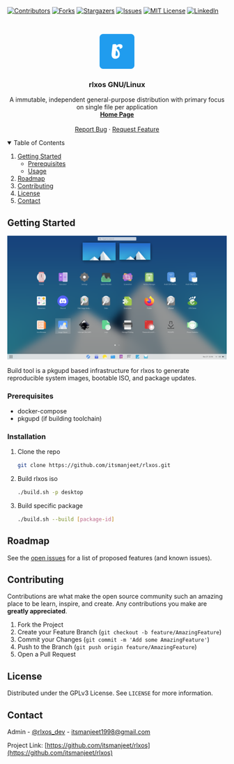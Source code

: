<!--
*** Thanks for checking out the Best-README-Template. If you have a suggestion
*** that would make this better, please fork the repo and create a pull request
*** or simply open an issue with the tag "enhancement".
*** Thanks again! Now go create something AMAZING! :D
-->



<!-- PROJECT SHIELDS -->
<!--
*** I'm using markdown "reference style" links for readability.
*** Reference links are enclosed in brackets [ ] instead of parentheses ( ).
*** See the bottom of this document for the declaration of the reference variables
*** for contributors-url, forks-url, etc. This is an optional, concise syntax you may use.
*** https://www.markdownguide.org/basic-syntax/#reference-style-links
-->
[![Contributors][contributors-shield]][contributors-url]
[![Forks][forks-shield]][forks-url]
[![Stargazers][stars-shield]][stars-url]
[![Issues][issues-shield]][issues-url]
[![MIT License][license-shield]][license-url]
[![LinkedIn][linkedin-shield]][linkedin-url]



<!-- PROJECT LOGO -->
<br />
<p align="center">
  <a href="https://github.com/itsmanjeet/rlxos">
    <img src="files/logo/logo.png" alt="Logo" width="80" height="80">
  </a>

  <h3 align="center">rlxos GNU/Linux</h3>

  <p align="center">
    A immutable, independent general-purpose distribution with primary focus on single file per application
    <br />
    <a href="https://rlxos.dev"><strong>Home Page</strong></a>
    <br />
    <br />
    <a href="https://github.com/itsmanjeet/rlxos/issues">Report Bug</a>
    ·
    <a href="https://github.com/itsmanjeet/rlxos/issues">Request Feature</a>
  </p>
</p>



<!-- TABLE OF CONTENTS -->
<details open="open">
  <summary>Table of Contents</summary>
  <ol>
    <li>
      <a href="#getting-started">Getting Started</a>
      <ul>
        <li><a href="#prerequisites">Prerequisites</a></li>
        <li><a href="#Usage">Usage</a></li>
      </ul>
    </li>
    <li><a href="#roadmap">Roadmap</a></li>
    <li><a href="#contributing">Contributing</a></li>
    <li><a href="#license">License</a></li>
    <li><a href="#contact">Contact</a></li>
  </ol>
</details>

<!-- GETTING STARTED -->
## Getting Started

[![rlxos][product-screenshot]](https://rlxos.dev)

Build tool is a pkgupd based infrastructure for rlxos to generate reproducible system images, bootable ISO, and package updates.

### Prerequisites
- docker-compose
- pkgupd (if building toolchain)
### Installation

1. Clone the repo
   ```sh
   git clone https://github.com/itsmanjeet/rlxos.git
   ```
2. Build rlxos iso
   ```sh
   ./build.sh -p desktop
   ```
3. Build specific package
   ```sh
   ./build.sh --build [package-id]
   ```

<!-- ROADMAP -->
## Roadmap

See the [open issues](https://github.com/itsmanjeet/rlxos/issues) for a list of proposed features (and known issues).



<!-- CONTRIBUTING -->
## Contributing

Contributions are what make the open source community such an amazing place to be learn, inspire, and create. Any contributions you make are **greatly appreciated**.

1. Fork the Project
2. Create your Feature Branch (`git checkout -b feature/AmazingFeature`)
3. Commit your Changes (`git commit -m 'Add some AmazingFeature'`)
4. Push to the Branch (`git push origin feature/AmazingFeature`)
5. Open a Pull Request



<!-- LICENSE -->
## License

Distributed under the GPLv3 License. See `LICENSE` for more information.



<!-- CONTACT -->
## Contact

Admin - [@rlxos_dev](https://twitter.com/rlxos_dev) - itsmanjeet1998@gmail.com

Project Link: [https://github.com/itsmanjeet/rlxos](https://github.com/itsmanjeet/rlxos)


<!-- MARKDOWN LINKS & IMAGES -->
<!-- https://www.markdownguide.org/basic-syntax/#reference-style-links -->
[contributors-shield]: https://img.shields.io/github/contributors/rlxos/rlxos.svg?style=for-the-badge
[contributors-url]: https://github.com/itsmanjeet/rlxos/graphs/contributors
[forks-shield]: https://img.shields.io/github/forks/rlxos/rlxos.svg?style=for-the-badge
[forks-url]: https://github.com/itsmanjeet/rlxos/network/members
[stars-shield]: https://img.shields.io/github/stars/rlxos/rlxos.svg?style=for-the-badge
[stars-url]: https://github.com/itsmanjeet/rlxos/stargazers
[issues-shield]: https://img.shields.io/github/issues/rlxos/rlxos.svg?style=for-the-badge
[issues-url]: https://github.com/itsmanjeet/rlxos/issues
[license-shield]: https://img.shields.io/github/license/rlxos/rlxos.svg?style=for-the-badge
[license-url]: https://github.com/itsmanjeet/rlxos/blob/master/LICENSE
[linkedin-shield]: https://img.shields.io/badge/-LinkedIn-black.svg?style=for-the-badge&logo=linkedin&colorB=555
[linkedin-url]: https://linkedin.com/in/itsmanjeet
[product-screenshot]: files/screenshot.png


